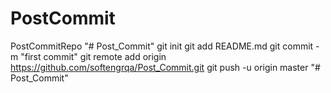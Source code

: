 # PostCommit
PostCommitRepo
"# Post_Commit"  git init git add README.md git commit -m "first commit" git remote add origin https://github.com/softengrqa/Post_Commit.git git push -u origin master
"# Post_Commit" 
